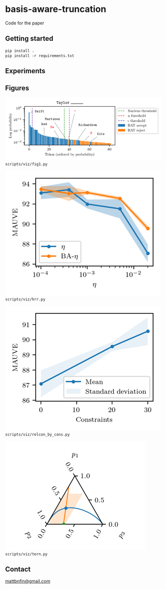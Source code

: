 # basis-aware-truncation
Code for the paper

## Getting started
```
pip install .
pip install -r requirements.txt
```

## Experiments

## Figures

![`scripts/viz/fig1.py`](fig/fig1.png)
`scripts/viz/fig1.py`

![`scripts/viz/hrr.py`](fig/hrr.png)
`scripts/viz/hrr.py`

![`scripts/viz/relcon_by_cons.py`](fig/constraints.png)
`scripts/viz/relcon_by_cons.py`

![`scripts/viz/tern.py`](fig/tern.png)
`scripts/viz/tern.py`



## Contact

mattbnfin@gmail.com
